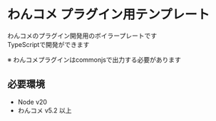 # わんコメ プラグイン用テンプレート

わんコメのプラグイン開発用のボイラープレートです  
TypeScriptで開発ができます  

※ わんコメプラグインはcommonjsで出力する必要があります

## 必要環境

- Node v20
- わんコメ v5.2 以上
